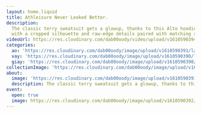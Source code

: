 ```yaml
---
layout: home.liquid
title: Athleisure Never Looked Better.
description:
  The classic terry sweatsuit gets a glowup, thanks to this Alto hoodie
  with a cropped silhouette and raw-edge details paired with matching sweatpants.
videoUrl: https://res.cloudinary.com/dab00oody/video/upload/v1610590394/landing/video_sna4xd.mp4
categories:
  ao: 'https://res.cloudinary.com/dab00oody/image/upload/v1610590391/landing/shirt_o0xgau.jpg'
  vay: 'https://res.cloudinary.com/dab00oody/image/upload/v1610590390/landing/shoes_sdgvjc.webp'
  giay: 'https://res.cloudinary.com/dab00oody/image/upload/v1610590390/landing/shoes_dh2q8u.jpg'
collectionImage: 'https://res.cloudinary.com/dab00oody/image/upload/v1610590390/landing/shoes_dh2q8u.jpg'
about:
  image: 'https://res.cloudinary.com/dab00oody/image/upload/v1610590391/landing/shirt_o0xgau.jpg'
  description: The classic terry sweatsuit gets a glowup, thanks to this Alto hoodie with a cropped silhouette and raw-edge details paired with matching sweatpants.
event:
  open: true
  image: https://res.cloudinary.com/dab00oody/image/upload/v1610590392/landing/sale_n6z1o3.png
---
```

